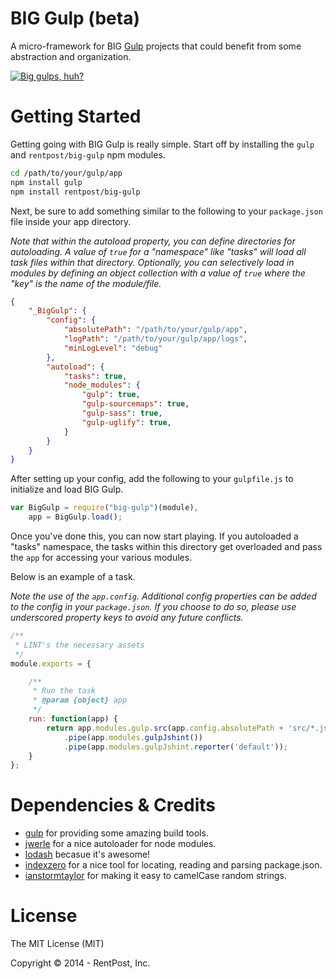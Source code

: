 BIG Gulp (beta)
========

A micro-framework for BIG [Gulp](http://gulpjs.com) projects that could benefit from some abstraction and organization.

[![Big gulps, huh?](http://www.dumbcountdown.com/uploads/3/2/0/5/32055191/7859786_orig.jpg)](https://youtu.be/N_j5tDuakKU)


Getting Started
========

Getting going with BIG Gulp is really simple.  Start off by installing the `gulp` and `rentpost/big-gulp` npm modules.

```sh
cd /path/to/your/gulp/app
npm install gulp
npm install rentpost/big-gulp
```

Next, be sure to add something similar to the following to your `package.json` file inside your app directory.

*Note that within the autoload property, you can define directories for autoloading.  A value of `true` for a "namespace" like "tasks" will load all task files within that directory.  Optionally, you can selectively load in modules by defining an object collection with a value of `true` where the "key" is the name of the module/file.*

```json
{
    "_BigGulp": {
		"config": {
			"absolutePath": "/path/to/your/gulp/app",
			"logPath": "/path/to/your/gulp/app/logs",
			"minLogLevel": "debug"
		},
		"autoload": {
			"tasks": true,
			"node_modules": {
				"gulp": true,
				"gulp-sourcemaps": true,
				"gulp-sass": true,
				"gulp-uglify": true,
			}
		}
	}
}
```

After setting up your config, add the following to your `gulpfile.js` to initialize and load BIG Gulp.

```javascript
var BigGulp = require("big-gulp")(module),
	app = BigGulp.load();
```

Once you've done this, you can now start playing.  If you autoloaded a "tasks" namespace, the tasks within this directory get overloaded and pass the `app` for accessing your various modules.

Below is an example of a task.

*Note the use of the `app.config`. Additional config properties can be added to the config in your `package.json`. If you choose to do so, please use underscored property keys to avoid any future conflicts.*

```javascript
/**
 * LINT's the necessary assets
 */
module.exports = {

	/**
	 * Run the task
	 * @param {object} app
	 */
	run: function(app) {
	    return app.modules.gulp.src(app.config.absolutePath + 'src/*.js')
			.pipe(app.modules.gulpJshint())
			.pipe(app.modules.gulpJshint.reporter('default'));
	}
};
```


Dependencies & Credits
========

 * [gulp](http://gulpjs.com/) for providing some amazing build tools.
 * [jwerle](https://github.com/jwerle/node-auto-loader) for a nice autoloader for node modules.
 * [lodash](http://lodash.com) becasue it's awesome!
 * [indexzero](https://github.com/indexzero/node-pkginfo) for a nice tool for locating, reading and parsing package.json.
 * [ianstormtaylor](https://github.com/ianstormtaylor/to-camel-case) for making it easy to camelCase random strings.
 

License
========
The MIT License (MIT)

Copyright &copy; 2014 - RentPost, Inc.
